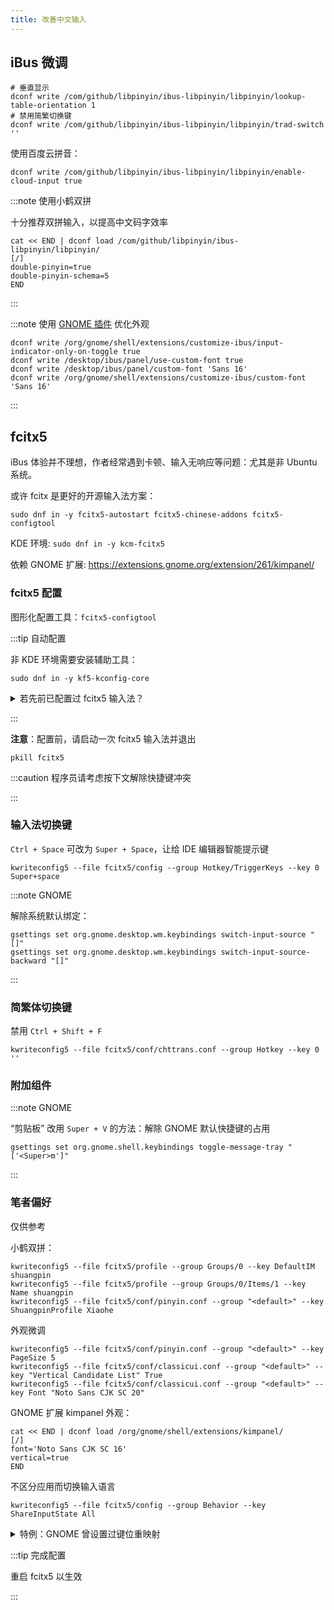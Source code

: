 ```yaml
---
title: 改善中文输入
---
```


## iBus 微调

```shell
# 垂直显示
dconf write /com/github/libpinyin/ibus-libpinyin/libpinyin/lookup-table-orientation 1
# 禁用简繁切换键
dconf write /com/github/libpinyin/ibus-libpinyin/libpinyin/trad-switch ''
```

使用百度云拼音：

    dconf write /com/github/libpinyin/ibus-libpinyin/libpinyin/enable-cloud-input true

:::note 使用小鹤双拼

十分推荐双拼输入，以提高中文码字效率

    cat << END | dconf load /com/github/libpinyin/ibus-libpinyin/libpinyin/
    [/]
    double-pinyin=true
    double-pinyin-schema=5
    END

:::

:::note 使用 [GNOME 插件](https://extensions.gnome.org/extension/4112/customize-ibus/) 优化外观

```shell
dconf write /org/gnome/shell/extensions/customize-ibus/input-indicator-only-on-toggle true
dconf write /desktop/ibus/panel/use-custom-font true
dconf write /desktop/ibus/panel/custom-font 'Sans 16'
dconf write /org/gnome/shell/extensions/customize-ibus/custom-font 'Sans 16'
```

:::

## fcitx5

iBus 体验并不理想，作者经常遇到卡顿、输入无响应等问题：尤其是非 Ubuntu 系统。

或许 fcitx 是更好的开源输入法方案：

    sudo dnf in -y fcitx5-autostart fcitx5-chinese-addons fcitx5-configtool

KDE 环境: `sudo dnf in -y kcm-fcitx5`

依赖 GNOME 扩展: https://extensions.gnome.org/extension/261/kimpanel/

### fcitx5 配置

图形化配置工具：`fcitx5-configtool`

<div className="let-tipbg-to-yellow">

:::tip 自动配置

非 KDE 环境需要安装辅助工具：

    sudo dnf in -y kf5-kconfig-core

<details className="let-details-to-yellow">
  <summary>若先前已配置过 fcitx5 输入法？</summary>
  本文只考虑过初始配置状态，自动二次配置难免会有 bug，
  建议备份旧配置后重置
<br/>
<code>mv ~/.config/fcitx5 backupcfg-fcitx</code>
</details>

:::

</div>

**注意**：配置前，请启动一次 fcitx5 输入法并退出

    pkill fcitx5

:::caution 程序员请考虑按下文解除快捷键冲突

:::

### 输入法切换键

`Ctrl + Space` 可改为 `Super + Space`，让给 IDE 编辑器智能提示键

    kwriteconfig5 --file fcitx5/config --group Hotkey/TriggerKeys --key 0 Super+space

:::note GNOME

解除系统默认绑定：

    gsettings set org.gnome.desktop.wm.keybindings switch-input-source "[]"
    gsettings set org.gnome.desktop.wm.keybindings switch-input-source-backward "[]"

:::

### 简繁体切换键

禁用 `Ctrl + Shift + F`

    kwriteconfig5 --file fcitx5/conf/chttrans.conf --group Hotkey --key 0 ''

### 附加组件

:::note GNOME

“剪贴板” 改用 `Super + V` 的方法：解除 GNOME 默认快捷键的占用

    gsettings set org.gnome.shell.keybindings toggle-message-tray "['<Super>m']"

:::

### 笔者偏好

仅供参考

小鹤双拼：

```shell
kwriteconfig5 --file fcitx5/profile --group Groups/0 --key DefaultIM shuangpin
kwriteconfig5 --file fcitx5/profile --group Groups/0/Items/1 --key Name shuangpin
kwriteconfig5 --file fcitx5/conf/pinyin.conf --group "<default>" --key ShuangpinProfile Xiaohe
```

外观微调

```shell
kwriteconfig5 --file fcitx5/conf/pinyin.conf --group "<default>" --key PageSize 5
kwriteconfig5 --file fcitx5/conf/classicui.conf --group "<default>" --key "Vertical Candidate List" True
kwriteconfig5 --file fcitx5/conf/classicui.conf --group "<default>" --key Font "Noto Sans CJK SC 20"
```

GNOME 扩展 kimpanel 外观：

```shell
cat << END | dconf load /org/gnome/shell/extensions/kimpanel/
[/]
font='Noto Sans CJK SC 16'
vertical=true
END
```

不区分应用而切换输入语言

    kwriteconfig5 --file fcitx5/config --group Behavior --key ShareInputState All

<details>
    <summary>特例：GNOME 曾设置过键位重映射</summary>

需要禁用 xkb 绑定并重启系统

    kwriteconfig5 --file ~/.config/fcitx5/conf/xcb.conf --group "<default>" --key 'Allow Overriding System XKB Settings' False

</details>

:::tip 完成配置

重启 fcitx5 以生效

:::
